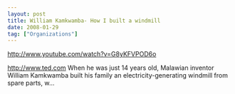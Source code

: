 ```yaml
---
layout: post
title: William Kamkwamba- How I built a windmill
date: 2008-01-29
tag: ["Organizations"]
---
```


http://www.youtube.com/watch?v=G8yKFVPOD6o  

http://www.ted.com When he was just 14 years old, Malawian inventor William Kamkwamba built his family an electricity-generating windmill from spare parts, w...